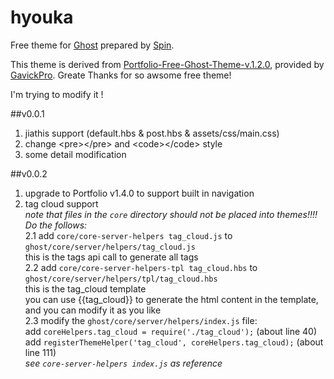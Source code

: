 # hyouka

Free theme for [Ghost](http://github.com/tryghost/ghost/) prepared by [Spin](http://dzx.me/).


This theme is derived from [Portfolio-Free-Ghost-Theme-v.1.2.0](http://portfolio-gk.ghost.io), provided by [GavickPro](http://www.gavick.com/). Greate Thanks for so awsome free theme!  

I'm trying to modify it !  

##v0.0.1
1. jiathis support  (default.hbs & post.hbs & assets/css/main.css)  
2. change &lt;pre>&lt;/pre> and &lt;code>&lt;/code> style  
3. some detail modification  

##v0.0.2
1. upgrade to Portfolio v1.4.0 to support built in navigation  
2. tag cloud support  
	*note that files in the `core` directory should not be placed into themes!!!! Do the follows:*  
2.1 add `core/core-server-helpers tag_cloud.js` to `ghost/core/server/helpers/tag_cloud.js`  
	this is the tags api call to generate all tags  
2.2 add `core/core-server-helpers-tpl tag_cloud.hbs` to `ghost/core/server/helpers/tpl/tag_cloud.hbs`  
	this is the tag_cloud template  
	you can use {{tag_cloud}} to generate the html content in the template, and you can modify it as you like  
2.3 modify the `ghost/core/server/helpers/index.js` file:  
	add `coreHelpers.tag_cloud = require('./tag_cloud');`  (about line 40)  
	add `registerThemeHelper('tag_cloud', coreHelpers.tag_cloud);`  (about line 111)  
	*see `core-server-helpers index.js` as reference*
